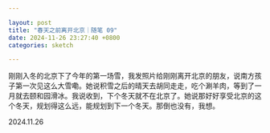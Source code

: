 ```yaml
---

layout: post
title: "春天之前离开北京｜随笔 09"
date: 2024-11-26 23:27:40 +0800
categories: sketch

---
```


刚刚入冬的北京下了今年的第一场雪，我发照片给刚刚离开北京的朋友，说南方孩子第一次见这么大雪嘞。她说积雪之后的晴天去胡同走走，吃个涮羊肉，等到了一月就去颐和园滑冰。我说收到，下个冬天就不在北京了。她说那好好享受北京的这个冬天，规划得这么远，能规划到下一个冬天。那倒也没有，我想。

2024.11.26